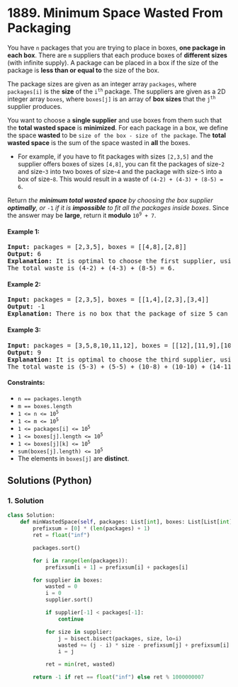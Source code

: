 # 1889. Minimum Space Wasted From Packaging
You have `n` packages that you are trying to place in boxes, **one package in each box**. There are `m` suppliers that each produce boxes of **different sizes** (with infinite supply). A package can be placed in a box if the size of the package is **less than or equal to** the size of the box.

The package sizes are given as an integer array `packages`, where `packages[i]` is the **size** of the <code>i<sup>th</sup></code> package. The suppliers are given as a 2D integer array `boxes`, where `boxes[j]` is an array of **box sizes** that the <code>j<sup>th</sup></code> supplier produces.

You want to choose a **single supplier** and use boxes from them such that the **total wasted space** is **minimized**. For each package in a box, we define the space **wasted** to be `size of the box - size of the package`. The **total wasted space** is the sum of the space wasted in **all** the boxes.

* For example, if you have to fit packages with sizes `[2,3,5]` and the supplier offers boxes of sizes `[4,8]`, you can fit the packages of size-`2` and size-`3` into two boxes of size-`4` and the package with size-`5` into a box of size-`8`. This would result in a waste of `(4-2) + (4-3) + (8-5) = 6`.

Return *the **minimum total wasted space** by choosing the box supplier **optimally**, or* `-1` *if it is **impossible** to fit all the packages inside boxes*. Since the answer may be **large**, return it **modulo** <code>10<sup>9</sup> + 7</code>.

#### Example 1:
<pre>
<strong>Input:</strong> packages = [2,3,5], boxes = [[4,8],[2,8]]
<strong>Output:</strong> 6
<strong>Explanation:</strong> It is optimal to choose the first supplier, using two size-4 boxes and one size-8 box.
The total waste is (4-2) + (4-3) + (8-5) = 6.
</pre>

#### Example 2:
<pre>
<strong>Input:</strong> packages = [2,3,5], boxes = [[1,4],[2,3],[3,4]]
<strong>Output:</strong> -1
<strong>Explanation:</strong> There is no box that the package of size 5 can fit in.
</pre>

#### Example 3:
<pre>
<strong>Input:</strong> packages = [3,5,8,10,11,12], boxes = [[12],[11,9],[10,5,14]]
<strong>Output:</strong> 9
<strong>Explanation:</strong> It is optimal to choose the third supplier, using two size-5 boxes, two size-10 boxes, and two size-14 boxes.
The total waste is (5-3) + (5-5) + (10-8) + (10-10) + (14-11) + (14-12) = 9.
</pre>

#### Constraints:
* `n == packages.length`
* `m == boxes.length`
* <code>1 <= n <= 10<sup>5</sup></code>
* <code>1 <= m <= 10<sup>5</sup></code>
* <code>1 <= packages[i] <= 10<sup>5</sup></code>
* <code>1 <= boxes[j].length <= 10<sup>5</sup></code>
* <code>1 <= boxes[j][k] <= 10<sup>5</sup></code>
* <code>sum(boxes[j].length) <= 10<sup>5</sup></code>
* The elements in `boxes[j]` are **distinct**.

## Solutions (Python)

### 1. Solution
```Python
class Solution:
    def minWastedSpace(self, packages: List[int], boxes: List[List[int]]) -> int:
        prefixsum = [0] * (len(packages) + 1)
        ret = float("inf")

        packages.sort()

        for i in range(len(packages)):
            prefixsum[i + 1] = prefixsum[i] + packages[i]

        for supplier in boxes:
            wasted = 0
            i = 0
            supplier.sort()

            if supplier[-1] < packages[-1]:
                continue

            for size in supplier:
                j = bisect.bisect(packages, size, lo=i)
                wasted += (j - i) * size - prefixsum[j] + prefixsum[i]
                i = j

            ret = min(ret, wasted)

        return -1 if ret == float("inf") else ret % 1000000007
```
